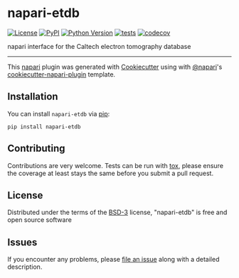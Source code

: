 # napari-etdb

[![License](https://img.shields.io/pypi/l/napari-etdb.svg?color=green)](https://github.com/alisterburt/napari-etdb/raw/master/LICENSE)
[![PyPI](https://img.shields.io/pypi/v/napari-etdb.svg?color=green)](https://pypi.org/project/napari-etdb)
[![Python Version](https://img.shields.io/pypi/pyversions/napari-etdb.svg?color=green)](https://python.org)
[![tests](https://github.com/alisterburt/napari-etdb/workflows/tests/badge.svg)](https://github.com/alisterburt/napari-etdb/actions)
[![codecov](https://codecov.io/gh/alisterburt/napari-etdb/branch/master/graph/badge.svg)](https://codecov.io/gh/alisterburt/napari-etdb)

napari interface for the Caltech electron tomography database

----------------------------------

This [napari] plugin was generated with [Cookiecutter] using with [@napari]'s [cookiecutter-napari-plugin] template.

<!--
Don't miss the full getting started guide to set up your new package:
https://github.com/napari/cookiecutter-napari-plugin#getting-started

and review the napari docs for plugin developers:
https://napari.org/docs/plugins/index.html
-->

## Installation

You can install `napari-etdb` via [pip]:

    pip install napari-etdb

## Contributing

Contributions are very welcome. Tests can be run with [tox], please ensure
the coverage at least stays the same before you submit a pull request.

## License

Distributed under the terms of the [BSD-3] license,
"napari-etdb" is free and open source software

## Issues

If you encounter any problems, please [file an issue] along with a detailed description.

[napari]: https://github.com/napari/napari
[Cookiecutter]: https://github.com/audreyr/cookiecutter
[@napari]: https://github.com/napari
[MIT]: http://opensource.org/licenses/MIT
[BSD-3]: http://opensource.org/licenses/BSD-3-Clause
[GNU GPL v3.0]: http://www.gnu.org/licenses/gpl-3.0.txt
[GNU LGPL v3.0]: http://www.gnu.org/licenses/lgpl-3.0.txt
[Apache Software License 2.0]: http://www.apache.org/licenses/LICENSE-2.0
[Mozilla Public License 2.0]: https://www.mozilla.org/media/MPL/2.0/index.txt
[cookiecutter-napari-plugin]: https://github.com/napari/cookiecutter-napari-plugin

[file an issue]: https://github.com/alisterburt/napari-etdb/issues

[napari]: https://github.com/napari/napari
[tox]: https://tox.readthedocs.io/en/latest/
[pip]: https://pypi.org/project/pip/
[PyPI]: https://pypi.org/
